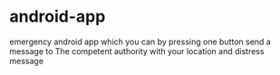 # android-app
emergency android app which you can by pressing one button send a message to The competent authority with your location and distress message
